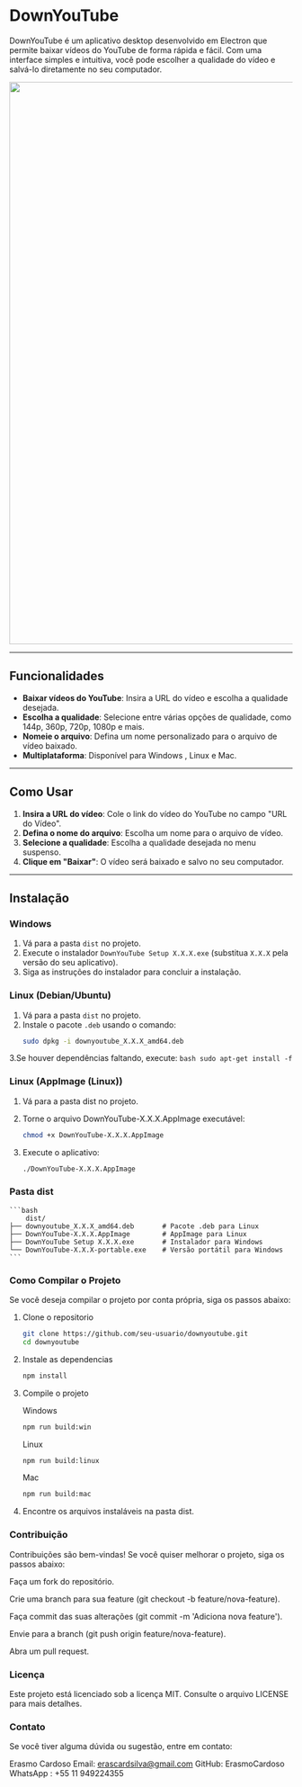 # DownYouTube

DownYouTube é um aplicativo desktop desenvolvido em Electron que permite baixar vídeos do YouTube de forma rápida e fácil. Com uma interface simples e intuitiva, você pode escolher a qualidade do vídeo e salvá-lo diretamente no seu computador.

<img width = "1000px" src="https://github.com/user-attachments/assets/defeb61b-562c-4624-af3e-108227d73d7c">


---

## Funcionalidades

- **Baixar vídeos do YouTube**: Insira a URL do vídeo e escolha a qualidade desejada.
- **Escolha a qualidade**: Selecione entre várias opções de qualidade, como 144p, 360p, 720p, 1080p e mais.
- **Nomeie o arquivo**: Defina um nome personalizado para o arquivo de vídeo baixado.
- **Multiplataforma**: Disponível para Windows , Linux e Mac.

---

## Como Usar

1. **Insira a URL do vídeo**: Cole o link do vídeo do YouTube no campo "URL do Vídeo".
2. **Defina o nome do arquivo**: Escolha um nome para o arquivo de vídeo.
3. **Selecione a qualidade**: Escolha a qualidade desejada no menu suspenso.
4. **Clique em "Baixar"**: O vídeo será baixado e salvo no seu computador.

---

## Instalação

### Windows

1. Vá para a pasta `dist` no  projeto.
2. Execute o instalador `DownYouTube Setup X.X.X.exe` (substitua `X.X.X` pela versão do seu aplicativo).
3. Siga as instruções do instalador para concluir a instalação.

### Linux (Debian/Ubuntu)

1. Vá para a pasta `dist` no  projeto.
2. Instale o pacote `.deb` usando o comando:
   ```bash
   sudo dpkg -i downyoutube_X.X.X_amd64.deb
   ```
3.Se houver dependências faltando, execute:
    ```bash
    sudo apt-get install -f
    ```
### Linux (AppImage (Linux))  

1. Vá para a pasta dist no projeto.

2. Torne o arquivo DownYouTube-X.X.X.AppImage executável:
    ```bash
    chmod +x DownYouTube-X.X.X.AppImage
    ```

3. Execute o aplicativo:
    ```bash
    ./DownYouTube-X.X.X.AppImage
    ```
### Pasta dist
    ```bash
        dist/
    ├── downyoutube_X.X.X_amd64.deb       # Pacote .deb para Linux
    ├── DownYouTube-X.X.X.AppImage        # AppImage para Linux
    ├── DownYouTube Setup X.X.X.exe       # Instalador para Windows
    └── DownYouTube-X.X.X-portable.exe    # Versão portátil para Windows
    ``` 

### Como Compilar o Projeto

Se você deseja compilar o projeto por conta própria, siga os passos abaixo:

1. Clone o repositorio

    ```bash
    git clone https://github.com/seu-usuario/downyoutube.git
    cd downyoutube
    ```
2. Instale as dependencias

    ```bash
    npm install
    ```
3. Compile o projeto

    Windows
    ```bash
    npm run build:win
    ```
    Linux
    ```bash
    npm run build:linux
    ```
    Mac
    ```bash
    npm run build:mac
    ```
4. Encontre os arquivos instaláveis na pasta dist.

### Contribuição
Contribuições são bem-vindas! Se você quiser melhorar o projeto, siga os passos abaixo:

Faça um fork do repositório.

Crie uma branch para sua feature (git checkout -b feature/nova-feature).

Faça commit das suas alterações (git commit -m 'Adiciona nova feature').

Envie para a branch (git push origin feature/nova-feature).

Abra um pull request.

### Licença
Este projeto está licenciado sob a licença MIT. Consulte o arquivo LICENSE para mais detalhes.

### Contato
Se você tiver alguma dúvida ou sugestão, entre em contato:

Erasmo Cardoso
Email: erascardsilva@gmail.com
GitHub: ErasmoCardoso
WhatsApp : +55 11 949224355
